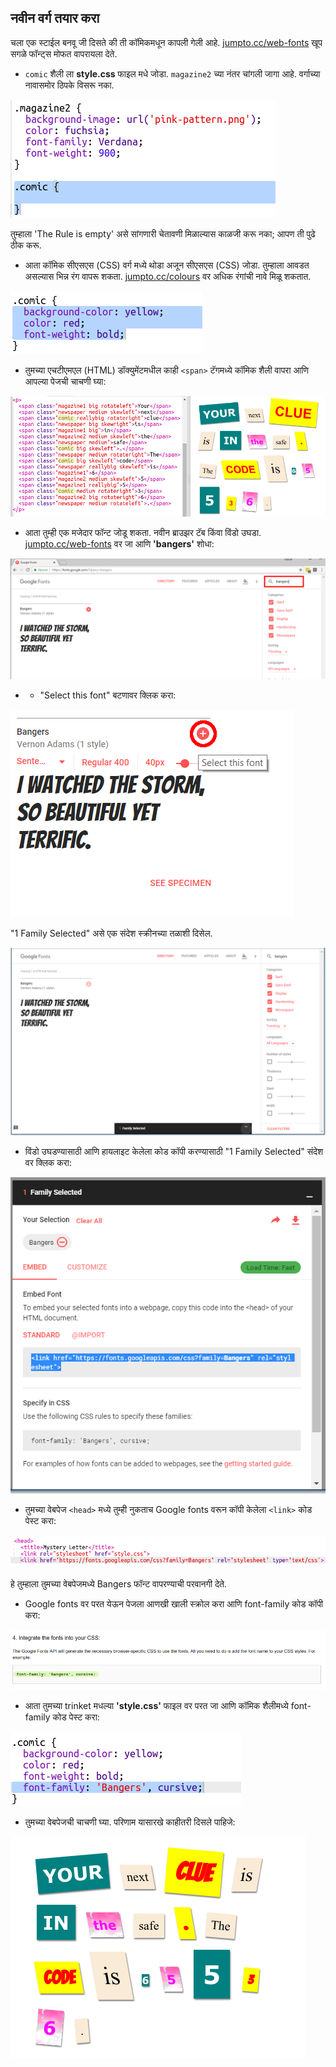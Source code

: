 ## नवीन वर्ग तयार करा

चला एक स्टाईल बनवू जी दिसते की ती कॉमिकमधून कापली गेली आहे. <a href="http://jumpto.cc/web-fonts" target="_blank">jumpto.cc/web-fonts</a> खूप सगळे फॉन्ट्स मोफत वापरायला देते.

+ `comic` शैली ला **style.css** फाइल मधे जोडा. `magazine2` च्या नंतर चांगली जागा आहे. वर्गाच्या नावासमोर ठिपके विसरू नका. 

![screenshot](images/letter-comic1.png)

तुम्हाला 'The Rule is empty' असे सांगणारी चेतावणी मिळाल्यास काळजी करू नका; आपण ती पुढे ठीक करू.

+ आता कॉमिक सीएसएस (CSS) वर्ग मध्ये थोडा अजून सीएसएस (CSS) जोडा. तुम्हाला आवडत असल्यास भिन्न रंग वापरू शकता. <a href="http://jumpto.cc/colours" target="_blank">jumpto.cc/colours</a> वर अधिक रंगांची नावे मिळू शकतात.

![screenshot](images/letter-comic2.png)

+ तुमच्या एचटीएमएल (HTML) डॉक्युमेंटमधील काही `<span>` टॅगमध्ये कॉमिक शैली वापरा आणि आपल्या पेजची चाचणी घ्या:

![screenshot](images/letter-comic-output.png)

+ आता तुम्ही एक मजेदार फॉन्ट जोडू शकता. नवीन ब्राउझर टॅब किंवा विंडो उघडा. <a href="http://jumpto.cc/web-fonts" target="_blank">jumpto.cc/web-fonts</a> वर जा आणि **'bangers'** शोधा:

![screenshot](images/letter-gfonts-1-annotated.png)

+ + "Select this font" बटणावर क्लिक करा:

![screenshot](images/letter-gfonts-2-annotated.png)

"1 Family Selected" असे एक संदेश स्क्रीनच्या तळाशी दिसेल.

![screenshot](images/letter-gfonts-3.png)

+ विंडो उघडण्यासाठी आणि हायलाइट केलेला कोड कॉपी करण्यासाठी "1 Family Selected" संदेश वर क्लिक करा:

![screenshot](images/letter-gfonts-4.png)

+ तुमच्या वेबपेज `<head>` मध्ये तुम्ही नुकताच Google fonts वरून कॉपी केलेला `<link>` कोड पेस्ट करा:

![screenshot](images/letter-fonts-head.png)

हे तुम्हाला तुमच्या वेबपेजमध्ये Bangers फॉन्ट वापरण्याची परवानगी देते.

+ Google fonts वर परत येऊन पेजला आणखी खाली स्क्रोल करा आणि font-family कोड कॉपी करा:

![screenshot](images/letter-fonts-bangers.png)

+ आता तुमच्या trinket मधल्या **'style.css'** फाइल वर परत जा आणि कॉमिक शैलीमध्ये font-family कोड पेस्ट करा:

![screenshot](images/letter-fonts-comic.png)

+ तुमच्या वेबपेजची चाचणी घ्या. परिणाम यासारखे काहीतरी दिसले पाहिजे: 

![screenshot](images/letter-fonts-output.png)
